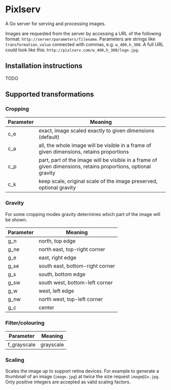 # Pixlserv

A Go server for serving and processing images.

Images are requested from the server by accessing a URL of the following format: `http://server/parameters/filename`. Parameters are strings like `transformation_value` connected with commas, e.g. `w_400,h_300`. A full URL could look like this: `http://pixlserv.com/w_400,h_300/logo.jpg`.


## Installation instructions

TODO


## Supported transformations

### Cropping

| Parameter | Meaning                                                                                                       |
| --------- | ------------------------------------------------------------------------------------------------------------- |
| c_e       | exact, image scaled exactly to given dimensions (default)                                                     |
| c_a       | all, the whole image will be visible in a frame of given dimensions, retains proportions                      |
| c_p       | part, part of the image will be visible in a frame of given dimensions, retains proportions, optional gravity |
| c_k       | keep scale, original scale of the image preserved, optional gravity                                           |


### Gravity

For some cropping modes gravity determines which part of the image will be shown.

| Parameter | Meaning                         |
| --------- | ------------------------------- |
| g_n       | north, top edge                 |
| g_ne      | north east, top-right corner    |
| g_e       | east, right edge                |
| g_se      | south east, bottom-right corner |
| g_s       | south, bottom edge              |
| g_sw      | south west, bottom-left corner  |
| g_w       | west, left edge                 |
| g_nw      | north west, top-left corner     |
| g_c       | center                          |


### Filter/colouring

| Parameter   | Meaning   |
| ----------- | --------- |
| f_grayscale | grayscale |


### Scaling

Scales the image up to support retina devices. For example to generate a thumbnail of an image (`image.jpg`) at twice the size request `image@2x.jpg`. Only positive integers are accepted as valid scaling factors.
